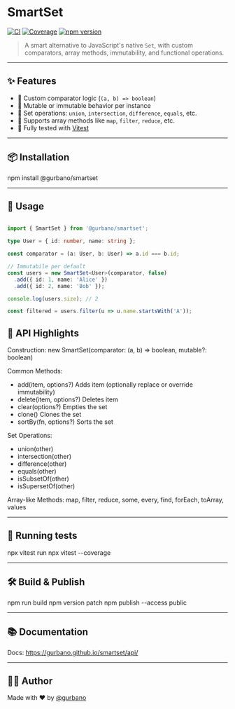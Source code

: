 # SmartSet

[![CI](https://github.com/gurbano/smartset/actions/workflows/test.yml/badge.svg)](https://github.com/gurbano/smartset/actions/workflows/test.yml)
[![Coverage](https://img.shields.io/badge/coverage-via--vitest-brightgreen)](https://vitest.dev/guide/coverage.html)
[![npm version](https://badge.fury.io/js/@gurbano%2Fsmartset.svg)](https://www.npmjs.com/package/@gurbano/smartset)

> A smart alternative to JavaScript's native `Set`, with custom comparators, array methods, immutability, and functional operations.

---

## ✨ Features

- 🔁 Custom comparator logic (`(a, b) => boolean`)
- 🔄 Mutable or immutable behavior per instance
- 🎯 Set operations: `union`, `intersection`, `difference`, `equals`, etc.
- 🧩 Supports array methods like `map`, `filter`, `reduce`, etc.
- 🧪 Fully tested with [Vitest](https://vitest.dev)

---

## 📦 Installation

npm install @gurbano/smartset

---

## 🚀 Usage

```ts

import { SmartSet } from '@gurbano/smartset';

type User = { id: number, name: string };

const comparator = (a: User, b: User) => a.id === b.id;

// Immutabile per default
const users = new SmartSet<User>(comparator, false)
  .add({ id: 1, name: 'Alice' })
  .add({ id: 2, name: 'Bob' });

console.log(users.size); // 2

const filtered = users.filter(u => u.name.startsWith('A'));
```



## 🧠 API Highlights

Construction:
  new SmartSet<T>(comparator: (a, b) => boolean, mutable?: boolean)

Common Methods:
  - add(item, options?)         Adds item (optionally replace or override immutability)
  - delete(item, options?)      Deletes item
  - clear(options?)             Empties the set
  - clone()                     Clones the set
  - sortBy(fn, options?)        Sorts the set

Set Operations:
  - union(other)
  - intersection(other)
  - difference(other)
  - equals(other)
  - isSubsetOf(other)
  - isSupersetOf(other)

Array-like Methods:
  map, filter, reduce, some, every, find, forEach, toArray, values

---

## 🧪 Running tests

npx vitest run
npx vitest --coverage

---

## 🛠️ Build & Publish

npm run build
npm version patch
npm publish --access public

---

## 📚 Documentation

Docs: https://gurbano.github.io/smartset/api/

---

## 🧑‍💻 Author

Made with ❤️ by [@gurbano](https://github.com/gurbano)